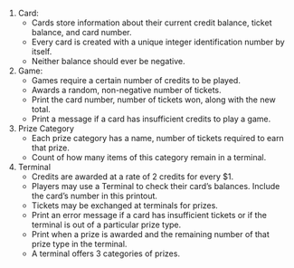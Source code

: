 
1. Card: 
   * Cards store information about their current credit balance, ticket balance, and card number.
   * Every card is created with a unique integer identification number by itself.
   * Neither balance should ever be negative.
2. Game:
   * Games require a certain number of credits to be played.
   * Awards a random, non-negative number of tickets.
   * Print the card number, number of tickets won, along with the new total.
   * Print a message if a card has insufficient credits to play a game.
3. Prize Category
   * Each prize category has a name, number of tickets required to earn that prize.
   * Count of how many items of this category remain in a terminal.
4. Terminal
   * Credits are awarded at a rate of 2 credits for every $1.
   * Players may use a Terminal to check their card’s balances. Include the card’s number in this printout.
   * Tickets may be exchanged at terminals for prizes.
   * Print an error message if a card has insufficient tickets or if the terminal is out of a particular prize type.
   * Print when a prize is awarded and the remaining number of that prize type in the terminal.
   * A terminal offers 3 categories of prizes.
